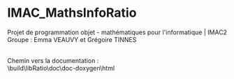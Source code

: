 # IMAC_MathsInfoRatio

Projet de programmation objet - mathématiques pour l'informatique | IMAC2
<br>Groupe : Emma VEAUVY et Grégoire TINNES

<br> Chemin vers la documentation : <br>
\build\libRatio\doc\doc-doxygen\html
